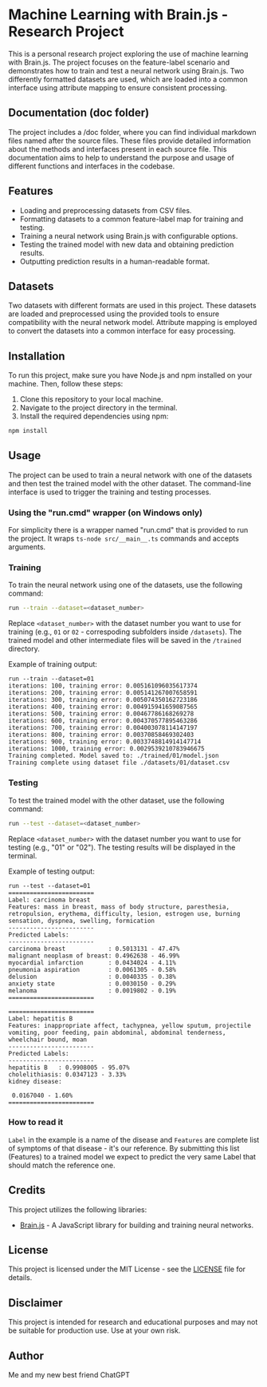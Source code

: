 # Machine Learning with Brain.js - Research Project

This is a personal research project exploring the use of machine learning with Brain.js. The project focuses on the feature-label scenario and demonstrates how to train and test a neural network using Brain.js. Two differently formatted datasets are used, which are loaded into a common interface using attribute mapping to ensure consistent processing.

## Documentation (doc folder)

The project includes a /doc folder, where you can find individual markdown files named after the source files. These files provide detailed information about the methods and interfaces present in each source file. This documentation aims to help to understand the purpose and usage of different functions and interfaces in the codebase.

## Features

-   Loading and preprocessing datasets from CSV files.
-   Formatting datasets to a common feature-label map for training and testing.
-   Training a neural network using Brain.js with configurable options.
-   Testing the trained model with new data and obtaining prediction results.
-   Outputting prediction results in a human-readable format.

## Datasets

Two datasets with different formats are used in this project. These datasets are loaded and preprocessed using the provided tools to ensure compatibility with the neural network model. Attribute mapping is employed to convert the datasets into a common interface for easy processing.

## Installation

To run this project, make sure you have Node.js and npm installed on your machine. Then, follow these steps:

1. Clone this repository to your local machine.
2. Navigate to the project directory in the terminal.
3. Install the required dependencies using npm:

```bash
npm install
```

## Usage

The project can be used to train a neural network with one of the datasets and then test the trained model with the other dataset. The command-line interface is used to trigger the training and testing processes.

### Using the "run.cmd" wrapper (on Windows only)

For simplicity there is a wrapper named "run.cmd" that is provided to run the project. It wraps `ts-node src/__main__.ts` commands and accepts arguments.

### Training

To train the neural network using one of the datasets, use the following command:

```bash
run --train --dataset=<dataset_number>
```

Replace `<dataset_number>` with the dataset number you want to use for training (e.g., `01` or `02` - correspoding subfolders inside `/datasets`). The trained model and other intermediate files will be saved in the `/trained` directory.

Example of training output:

```
run --train --dataset=01
iterations: 100, training error: 0.005161096035617374
iterations: 200, training error: 0.005141267007658591
iterations: 300, training error: 0.005074350162723186
iterations: 400, training error: 0.004915941659087565
iterations: 500, training error: 0.00467786168269278
iterations: 600, training error: 0.004370577895463286
iterations: 700, training error: 0.004003078114147197
iterations: 800, training error: 0.00370858469302403
iterations: 900, training error: 0.0033748814914147714
iterations: 1000, training error: 0.0029539210783946675
Training completed. Model saved to: ./trained/01/model.json
Training complete using dataset file ./datasets/01/dataset.csv
```

### Testing

To test the trained model with the other dataset, use the following command:

```bash
run --test --dataset=<dataset_number>
```

Replace `<dataset_number>` with the dataset number you want to use for testing (e.g., "01" or "02"). The testing results will be displayed in the terminal.

Example of testing output:

```
run --test --dataset=01
========================
Label: carcinoma breast
Features: mass in breast, mass of body structure, paresthesia, retropulsion, erythema, difficulty, lesion, estrogen use, burning sensation, dyspnea, swelling, formication
------------------------
Predicted Labels:
------------------------
carcinoma breast            : 0.5013131 - 47.47%
malignant neoplasm of breast: 0.4962638 - 46.99%
myocardial infarction       : 0.0434024 - 4.11%
pneumonia aspiration        : 0.0061305 - 0.58%
delusion                    : 0.0040335 - 0.38%
anxiety state               : 0.0030150 - 0.29%
melanoma                    : 0.0019802 - 0.19%
========================

========================
Label: hepatitis B
Features: inappropriate affect, tachypnea, yellow sputum, projectile vomiting, poor feeding, pain abdominal, abdominal tenderness, wheelchair bound, moan
------------------------
Predicted Labels:
------------------------
hepatitis B   : 0.9908005 - 95.07%
cholelithiasis: 0.0347123 - 3.33%
kidney disease:

 0.0167040 - 1.60%
========================
```

### How to read it

`Label` in the example is a name of the disease and `Features` are complete list of symptoms of that disease - it's our reference. By submitting this list (Features) to a trained model we expect to predict the very same Label that should match the reference one.

## Credits

This project utilizes the following libraries:

-   [Brain.js](https://github.com/BrainJS/brain.js) - A JavaScript library for building and training neural networks.

## License

This project is licensed under the MIT License - see the [LICENSE](LICENSE) file for details.

## Disclaimer

This project is intended for research and educational purposes and may not be suitable for production use. Use at your own risk.

## Author

Me and my new best friend ChatGPT

